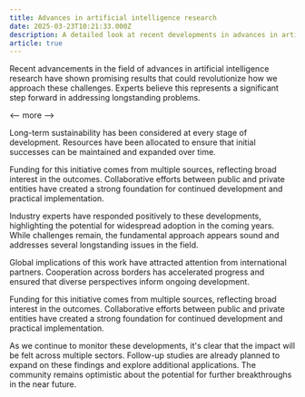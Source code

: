 ```yaml
---
title: Advances in artificial intelligence research
date: 2025-03-23T10:21:33.000Z
description: A detailed look at recent developments in advances in artificial intelligence research
article: true
---
```

Recent advancements in the field of advances in artificial intelligence research have shown promising results that could revolutionize how we approach these challenges. Experts believe this represents a significant step forward in addressing longstanding problems.

<-- more -->

Long-term sustainability has been considered at every stage of development. Resources have been allocated to ensure that initial successes can be maintained and expanded over time.

Funding for this initiative comes from multiple sources, reflecting broad interest in the outcomes. Collaborative efforts between public and private entities have created a strong foundation for continued development and practical implementation.

Industry experts have responded positively to these developments, highlighting the potential for widespread adoption in the coming years. While challenges remain, the fundamental approach appears sound and addresses several longstanding issues in the field.

Global implications of this work have attracted attention from international partners. Cooperation across borders has accelerated progress and ensured that diverse perspectives inform ongoing development.

Funding for this initiative comes from multiple sources, reflecting broad interest in the outcomes. Collaborative efforts between public and private entities have created a strong foundation for continued development and practical implementation.

As we continue to monitor these developments, it's clear that the impact will be felt across multiple sectors. Follow-up studies are already planned to expand on these findings and explore additional applications. The community remains optimistic about the potential for further breakthroughs in the near future.
